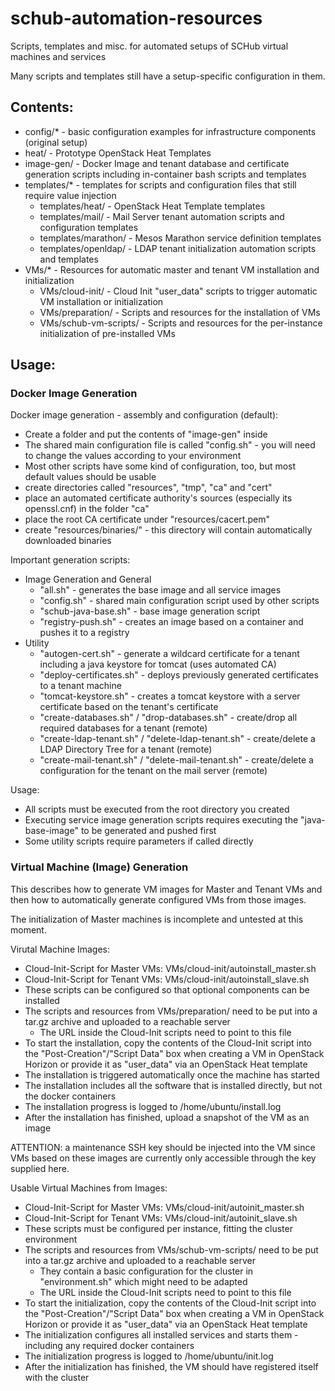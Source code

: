 # schub-automation-resources
Scripts, templates and misc. for automated setups of SCHub virtual machines and services

Many scripts and templates still have a setup-specific configuration in them.

## Contents:

* config/* - basic configuration examples for infrastructure components (original setup)
* heat/ - Prototype OpenStack Heat Templates
* image-gen/ - Docker Image and tenant database and certificate generation scripts including in-container bash scripts and templates
* templates/* - templates for scripts and configuration files that still require value injection
  * templates/heat/ - OpenStack Heat Template templates
  * templates/mail/ - Mail Server tenant automation scripts and configuration templates
  * templates/marathon/ - Mesos Marathon service definition templates
  * templates/openldap/ - LDAP tenant initialization automation scripts and templates
* VMs/* - Resources for automatic master and tenant VM installation and initialization
  * VMs/cloud-init/ - Cloud Init "user_data" scripts to trigger automatic VM installation or initialization
  * VMs/preparation/ - Scripts and resources for the installation of VMs
  * VMs/schub-vm-scripts/ - Scripts and resources for the per-instance initialization of pre-installed VMs

## Usage:

### Docker Image Generation

Docker image generation - assembly and configuration (default):

* Create a folder and put the contents of "image-gen" inside
* The shared main configuration file is called "config.sh" - you will need to change the values according to your environment
* Most other scripts have some kind of configuration, too, but most default values should be usable
* create directories called "resources", "tmp", "ca" and "cert"
* place an automated certificate authority's sources (especially its openssl.cnf) in the folder "ca"
* place the root CA certificate under "resources/cacert.pem"
* create "resources/binaries/" - this directory will contain automatically downloaded binaries

Important generation scripts:

* Image Generation and General
  * "all.sh" - generates the base image and all service images
  * "config.sh" - shared main configuration script used by other scripts
  * "schub-java-base.sh" - base image generation script
  * "registry-push.sh" - creates an image based on a container and pushes it to a registry
* Utility
  * "autogen-cert.sh" - generate a wildcard certificate for a tenant including a java keystore for tomcat (uses automated CA)
  * "deploy-certificates.sh" - deploys previously generated certificates to a tenant machine
  * "tomcat-keystore.sh" - creates a tomcat keystore with a server certificate based on the tenant's certificate
  * "create-databases.sh" / "drop-databases.sh" - create/drop all required databases for a tenant (remote)
  * "create-ldap-tenant.sh" / "delete-ldap-tenant.sh" - create/delete a LDAP Directory Tree for a tenant (remote)
  * "create-mail-tenant.sh" / "delete-mail-tenant.sh" - create/delete a configuration for the tenant on the mail server (remote)

Usage:

* All scripts must be executed from the root directory you created
* Executing service image generation scripts requires executing the "java-base-image" to be generated and pushed first
* Some utility scripts require parameters if called directly


### Virtual Machine (Image) Generation

This describes how to generate VM images for Master and Tenant VMs and then how to automatically generate configured VMs from those images.

The initialization of Master machines is incomplete and untested at this moment.

Virutal Machine Images:

* Cloud-Init-Script for Master VMs: VMs/cloud-init/autoinstall_master.sh
* Cloud-Init-Script for Tenant VMs: VMs/cloud-init/autoinstall_slave.sh
* These scripts can be configured so that optional components can be installed
* The scripts and resources from VMs/preparation/ need to be put into a tar.gz archive and uploaded to a reachable server
  * The URL inside the Cloud-Init scripts need to point to this file
* To start the installation, copy the contents of the Cloud-Init script into the "Post-Creation"/"Script Data" box when creating a VM in OpenStack Horizon or provide it as "user_data" via an OpenStack Heat template
* The installation is triggered automatically once the machine has started
* The installation includes all the software that is installed directly, but not the docker containers
* The installation progress is logged to /home/ubuntu/install.log
* After the installation has finished, upload a snapshot of the VM as an image

ATTENTION: a maintenance SSH key should be injected into the VM since VMs based on these images are currently only accessible through the key supplied here.

Usable Virtual Machines from Images:

* Cloud-Init-Script for Master VMs: VMs/cloud-init/autoinit_master.sh
* Cloud-Init-Script for Tenant VMs: VMs/cloud-init/autoinit_slave.sh
* These scripts must be configured per instance, fitting the cluster environment
* The scripts and resources from VMs/schub-vm-scripts/ need to be put into a tar.gz archive and uploaded to a reachable server
  * They contain a basic configuration for the cluster in "environment.sh" which might need to be adapted
  * The URL inside the Cloud-Init scripts need to point to this file
* To start the initialization, copy the contents of the Cloud-Init script into the "Post-Creation"/"Script Data" box when creating a VM in OpenStack Horizon or provide it as "user_data" via an OpenStack Heat template
* The initialization configures all installed services and starts them - including any required docker containers
* The initialization progress is logged to /home/ubuntu/init.log
* After the initialization has finished, the VM should have registered itself with the cluster